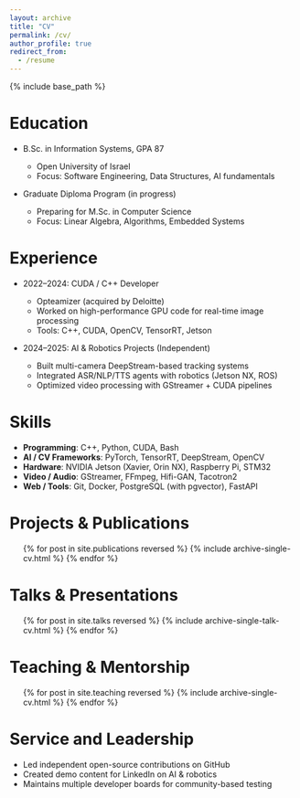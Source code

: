 ```yaml
---
layout: archive
title: "CV"
permalink: /cv/
author_profile: true
redirect_from:
  - /resume
---
```


{% include base_path %}

Education
======
* B.Sc. in Information Systems, GPA 87  
  * Open University of Israel  
  * Focus: Software Engineering, Data Structures, AI fundamentals

* Graduate Diploma Program (in progress)  
  * Preparing for M.Sc. in Computer Science  
  * Focus: Linear Algebra, Algorithms, Embedded Systems

Experience
======
* 2022–2024: CUDA / C++ Developer  
  * Opteamizer (acquired by Deloitte)  
  * Worked on high-performance GPU code for real-time image processing  
  * Tools: C++, CUDA, OpenCV, TensorRT, Jetson

* 2024–2025: AI & Robotics Projects (Independent)  
  * Built multi-camera DeepStream-based tracking systems  
  * Integrated ASR/NLP/TTS agents with robotics (Jetson NX, ROS)  
  * Optimized video processing with GStreamer + CUDA pipelines

Skills
======
* **Programming**: C++, Python, CUDA, Bash  
* **AI / CV Frameworks**: PyTorch, TensorRT, DeepStream, OpenCV  
* **Hardware**: NVIDIA Jetson (Xavier, Orin NX), Raspberry Pi, STM32  
* **Video / Audio**: GStreamer, FFmpeg, Hifi-GAN, Tacotron2  
* **Web / Tools**: Git, Docker, PostgreSQL (with pgvector), FastAPI

Projects & Publications
======
<ul>{% for post in site.publications reversed %}
  {% include archive-single-cv.html %}
{% endfor %}</ul>

Talks & Presentations
======
<ul>{% for post in site.talks reversed %}
  {% include archive-single-talk-cv.html %}
{% endfor %}</ul>

Teaching & Mentorship
======
<ul>{% for post in site.teaching reversed %}
  {% include archive-single-cv.html %}
{% endfor %}</ul>

Service and Leadership
======
* Led independent open-source contributions on GitHub  
* Created demo content for LinkedIn on AI & robotics  
* Maintains multiple developer boards for community-based testing
